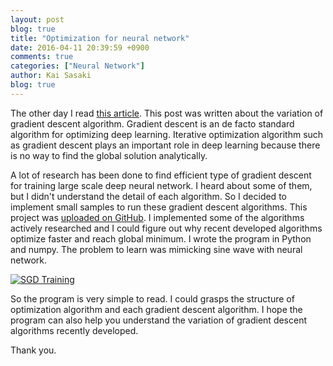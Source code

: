 ```yaml
---
layout: post
blog: true
title: "Optimization for neural network"
date: 2016-04-11 20:39:59 +0900
comments: true
categories: ["Neural Network"]
author: Kai Sasaki
blog: true
---
```

The other day I read [this article](http://sebastianruder.com/optimizing-gradient-descent/). This post was written about
the variation of gradient descent algorithm. Gradient descent is an de facto standard algorithm for optimizing deep learning.
Iterative optimization algorithm such as gradient descent plays an important role in deep learning because there is no way
to find the global solution analytically.

<!-- more -->

A lot of research has been done to find efficient type of gradient descent for training large scale deep neural network.
I heard about some of them, but I didn't understand the detail of each algorithm. So I decided to implement small samples
to run these gradient descent algorithms. This project was [uploaded on GitHub](https://github.com/Lewuathe/nn-optimization).
I implemented some of the algorithms actively researched and I could figure out why recent developed algorithms optimize faster
and reach global minimum. I wrote the program in Python and numpy. The problem to learn was mimicking sine wave with neural network.

[![SGD Training](http://img.youtube.com/vi/-mmMzCEmFI8/0.jpg)](https://www.youtube.com/watch?v=-mmMzCEmFI8)

So the program is very simple to read. I could grasps the structure of optimization algorithm and each gradient descent algorithm. I hope the program can also help you understand the variation of gradient descent algorithms recently developed.

Thank you.
